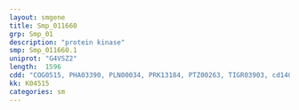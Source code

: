 ```yaml
---
layout: smgene
title: Smp_011660
grp: Smp_01
description: "protein kinase"
smp: Smp_011660.1
uniprot: "G4VSZ2"
length:  1596
cdd: "COG0515, PHA03390, PLN00034, PRK13184, PTZ00263, TIGR03903, cd14086, cl09109, cl21453, pfam00069, pfam08332, smart00220"
kk: K04515
categories: sm
---
```

